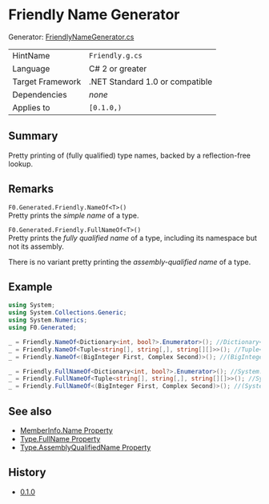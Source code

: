 # Friendly Name Generator

Generator: [FriendlyNameGenerator.cs](../source/production/F0.Generators/CodeAnalysis/FriendlyNameGenerator.cs)

|                  |                                 |
|------------------|---------------------------------|
| HintName         | `Friendly.g.cs`                 |
| Language         | C# 2 or greater                 |
| Target Framework | .NET Standard 1.0 or compatible |
| Dependencies     | _none_                          |
| Applies to       | `[0.1.0,)`                      |

## Summary

Pretty printing of (fully qualified) type names, backed by a reflection-free lookup.

## Remarks

`F0.Generated.Friendly.NameOf<T>()`\
Pretty prints the _simple name_ of a type.

`F0.Generated.Friendly.FullNameOf<T>()`\
Pretty prints the _fully qualified name_ of a type, including its namespace but not its assembly.

There is no variant pretty printing the _assembly-qualified name_ of a type.

## Example

```csharp
using System;
using System.Collections.Generic;
using System.Numerics;
using F0.Generated;

_ = Friendly.NameOf<Dictionary<int, bool?>.Enumerator>(); //Dictionary<int, bool?>.Enumerator
_ = Friendly.NameOf<Tuple<string[], string[,], string[][]>>(); //Tuple<string[], string[,], string[][]>
_ = Friendly.NameOf<(BigInteger First, Complex Second)>(); //(BigInteger, Complex)

_ = Friendly.FullNameOf<Dictionary<int, bool?>.Enumerator>(); //System.Collections.Generic.Dictionary<int, bool?>.Enumerator
_ = Friendly.FullNameOf<Tuple<string[], string[,], string[][]>>(); //System.Tuple<string[], string[,], string[][]>
_ = Friendly.FullNameOf<(BigInteger First, Complex Second)>(); //(System.Numerics.BigInteger, System.Numerics.Complex)
```

## See also

- [MemberInfo.Name Property](https://docs.microsoft.com/en-us/dotnet/api/system.reflection.memberinfo.name)
- [Type.FullName Property](https://docs.microsoft.com/en-us/dotnet/api/system.type.fullname)
- [Type.AssemblyQualifiedName Property](https://docs.microsoft.com/en-us/dotnet/api/system.type.assemblyqualifiedname)

## History

- [0.1.0](../CHANGELOG.md#v010-2021-07-01)
